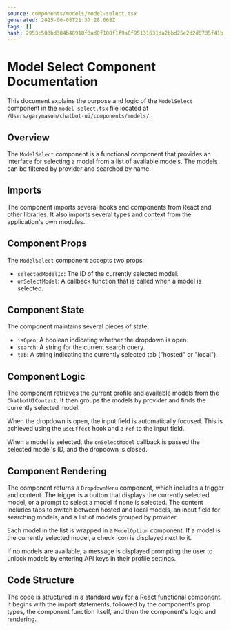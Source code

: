 ```yaml
---
source: components/models/model-select.tsx
generated: 2025-06-08T21:37:28.068Z
tags: []
hash: 2953c503bd384b40918f3ad0f108f1f9a0f95131631da2bbd25e2d2d6735f41b
---
```


# Model Select Component Documentation

This document explains the purpose and logic of the `ModelSelect` component in the `model-select.tsx` file located at `/Users/garymason/chatbot-ui/components/models/`.

## Overview

The `ModelSelect` component is a functional component that provides an interface for selecting a model from a list of available models. The models can be filtered by provider and searched by name.

## Imports

The component imports several hooks and components from React and other libraries. It also imports several types and context from the application's own modules.

## Component Props

The `ModelSelect` component accepts two props:

- `selectedModelId`: The ID of the currently selected model.
- `onSelectModel`: A callback function that is called when a model is selected.

## Component State

The component maintains several pieces of state:

- `isOpen`: A boolean indicating whether the dropdown is open.
- `search`: A string for the current search query.
- `tab`: A string indicating the currently selected tab ("hosted" or "local").

## Component Logic

The component retrieves the current profile and available models from the `ChatbotUIContext`. It then groups the models by provider and finds the currently selected model.

When the dropdown is open, the input field is automatically focused. This is achieved using the `useEffect` hook and a `ref` to the input field.

When a model is selected, the `onSelectModel` callback is passed the selected model's ID, and the dropdown is closed.

## Component Rendering

The component returns a `DropdownMenu` component, which includes a trigger and content. The trigger is a button that displays the currently selected model, or a prompt to select a model if none is selected. The content includes tabs to switch between hosted and local models, an input field for searching models, and a list of models grouped by provider.

Each model in the list is wrapped in a `ModelOption` component. If a model is the currently selected model, a check icon is displayed next to it.

If no models are available, a message is displayed prompting the user to unlock models by entering API keys in their profile settings.

## Code Structure

The code is structured in a standard way for a React functional component. It begins with the import statements, followed by the component's prop types, the component function itself, and then the component's logic and rendering.